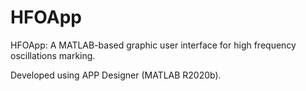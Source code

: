 # HFOApp

HFOApp: A MATLAB-based graphic user interface for high frequency oscillations marking.


Developed using APP Designer (MATLAB R2020b).
